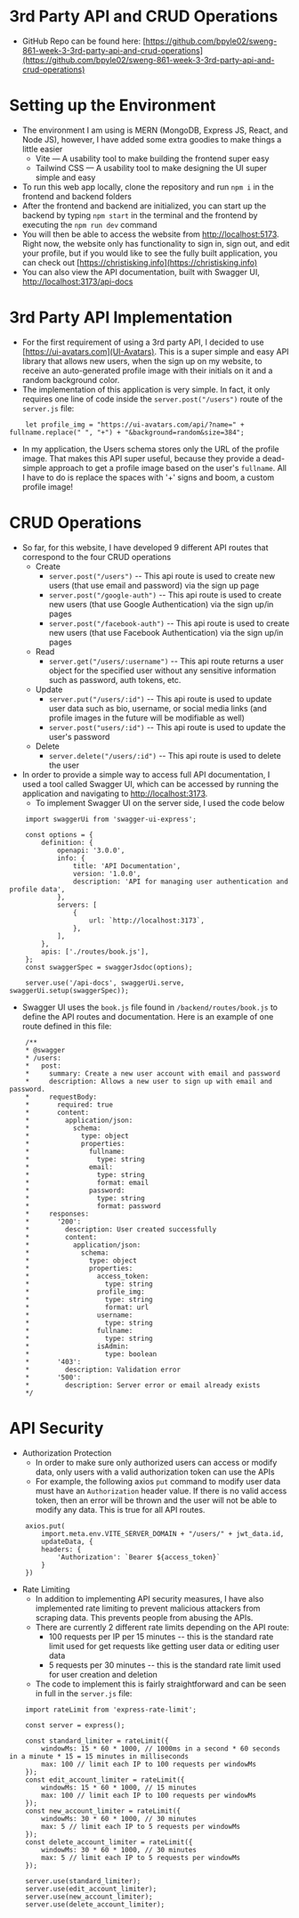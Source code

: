 # 3rd Party API and CRUD Operations

- GitHub Repo can be found here: [https://github.com/bpyle02/sweng-861-week-3-3rd-party-api-and-crud-operations](https://github.com/bpyle02/sweng-861-week-3-3rd-party-api-and-crud-operations)

# Setting up the Environment

- The environment I am using is MERN (MongoDB, Express JS, React, and Node JS), however, I have added some extra goodies to make things a little easier
    - Vite — A usability tool to make building the frontend super easy
    - Tailwind CSS — A usability tool to make designing the UI super simple and easy
- To run this web app locally, clone the repository and run `npm i` in the frontend and backend folders
- After the frontend and backend are initialized, you can start up the backend by typing `npm start` in the terminal and the frontend by executing the `npm run dev` command
- You will then be able to access the website from [http://localhost:5173](http://localhost:5173). Right now, the website only has functionality to sign in, sign out, and edit your profile, but if you would like to see the fully built application, you can check out [https://christisking.info](https://christisking.info)
- You can also view the API documentation, built with Swagger UI, [http://localhost:3173/api-docs](here)

# 3rd Party API Implementation

- For the first requirement of using a 3rd party API, I decided to use [https://ui-avatars.com](UI-Avatars). This is a super simple and easy API library that allows new users, when the sign up on my website, to receive an auto-generated profile image with their initials on it and a random background color.
- The implementation of this application is very simple. In fact, it only requires one line of code inside the `server.post("/users")` route of the `server.js` file:
```
    let profile_img = "https://ui-avatars.com/api/?name=" + fullname.replace(" ", "+") + "&background=random&size=384";
```
- In my application, the Users schema stores only the URL of the profile image. That makes this API super useful, because they provide a dead-simple approach to get a profile image based on the user's `fullname`. All I have to do is replace the spaces with '+' signs and boom, a custom profile image!

# CRUD Operations

- So far, for this website, I have developed 9 different API routes that correspond to the four CRUD operations
  - Create
    - `server.post("/users")` -- This api route is used to create new users (that use email and password) via the sign up page
    - `server.post("/google-auth")` -- This api route is used to create new users (that use Google Authentication) via the sign up/in pages
    - `server.post("/facebook-auth")` -- This api route is used to create new users (that use Facebook Authentication) via the sign up/in pages
  - Read
    - `server.get("/users/:username")` -- This api route returns a user object for the specified user without any sensitive information such as password, auth tokens, etc.
  - Update
    - `server.put("/users/:id")` -- This api route is used to update user data such as bio, username, or social media links (and profile images in the future will be modifiable as well)
    - `server.post("users/:id")` -- This api route is used to update the user's password
  - Delete
    - `server.delete("/users/:id")` -- This api route is used to delete the user 
- In order to provide a simple way to access full API documentation, I used a tool called Swagger UI, which can be accessed by running the application and navigating to [http://localhost:3173](http://localhost:3173/api-docs).
  - To implement Swagger UI on the server side, I used the code below
```
    import swaggerUi from 'swagger-ui-express';

    const options = {
        definition: {
            openapi: '3.0.0',
            info: {
                title: 'API Documentation',
                version: '1.0.0',
                description: 'API for managing user authentication and profile data',
            },
            servers: [
                {
                    url: `http://localhost:3173`,
                },
            ],
        },
        apis: ['./routes/book.js'],
    };
    const swaggerSpec = swaggerJsdoc(options);

    server.use('/api-docs', swaggerUi.serve, swaggerUi.setup(swaggerSpec));
```
  - Swagger UI uses the `book.js` file found in `/backend/routes/book.js` to define the API routes and documentation. Here is an example of one route defined in this file:
```
    /**
    * @swagger
    * /users:
    *   post:
    *     summary: Create a new user account with email and password
    *     description: Allows a new user to sign up with email and password.
    *     requestBody:
    *       required: true
    *       content:
    *         application/json:
    *           schema:
    *             type: object
    *             properties:
    *               fullname:
    *                 type: string
    *               email:
    *                 type: string
    *                 format: email
    *               password:
    *                 type: string
    *                 format: password
    *     responses:
    *       '200':
    *         description: User created successfully
    *         content:
    *           application/json:
    *             schema:
    *               type: object
    *               properties:
    *                 access_token:
    *                   type: string
    *                 profile_img:
    *                   type: string
    *                   format: url
    *                 username:
    *                   type: string
    *                 fullname:
    *                   type: string
    *                 isAdmin:
    *                   type: boolean
    *       '403':
    *         description: Validation error
    *       '500':
    *         description: Server error or email already exists
    */
```

# API Security
- Authorization Protection
  - In order to make sure only authorized users can access or modify data, only users with a valid authorization token can use the APIs
  - For example, the following axios `put` command to modify user data must have an `Authorization` header value. If there is no valid access token, then an error will be thrown and the user will not be able to modify any data. This is true for all API routes.
```
    axios.put(
        import.meta.env.VITE_SERVER_DOMAIN + "/users/" + jwt_data.id,
        updateData, {
        headers: {
            'Authorization': `Bearer ${access_token}`
        }
    })
```
- Rate Limiting
  - In addition to implementing API security measures, I have also implemented rate limiting to prevent malicious attackers from scraping data. This prevents people from abusing the APIs.
  - There are currently 2 different rate limits depending on the API route:
    - 100 requests per IP per 15 minutes -- this is the standard rate limit used for get requests like getting user data or editing user data
    - 5 requests per 30 minutes -- this is the standard rate limit used for user creation and deletion
  - The code to implement this is fairly straightforward and can be seen in full in the `server.js` file:
```
    import rateLimit from 'express-rate-limit';

    const server = express();

    const standard_limiter = rateLimit({
        windowMs: 15 * 60 * 1000, // 1000ms in a second * 60 seconds in a minute * 15 = 15 minutes in milliseconds
        max: 100 // limit each IP to 100 requests per windowMs
    });
    const edit_account_limiter = rateLimit({
        windowMs: 15 * 60 * 1000, // 15 minutes
        max: 100 // limit each IP to 100 requests per windowMs
    });
    const new_account_limiter = rateLimit({
        windowMs: 30 * 60 * 1000, // 30 minutes
        max: 5 // limit each IP to 5 requests per windowMs
    });
    const delete_account_limiter = rateLimit({
        windowMs: 30 * 60 * 1000, // 30 minutes
        max: 5 // limit each IP to 5 requests per windowMs
    });

    server.use(standard_limiter);
    server.use(edit_account_limiter);
    server.use(new_account_limiter);
    server.use(delete_account_limiter);
```